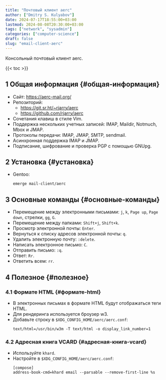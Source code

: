 ```yaml
---
title: "Почтовый клиент aerc"
author: ["Dmitry S. Kulyabov"]
date: 2024-07-17T18:55:00+03:00
lastmod: 2024-08-08T20:30:00+03:00
tags: ["network", "sysadmin"]
categories: ["computer-science"]
draft: false
slug: "email-client-aerc"
---
```


Консольный почтовый клиент aerc.

<!--more-->

{{< toc >}}


## <span class="section-num">1</span> Общая информация {#общая-информация}

-   Сайт: <https://aerc-mail.org/>
-   Репозиторий:
    -   <https://git.sr.ht/~rjarry/aerc>
    -   <https://github.com/rjarry/aerc>
-   Сочетания клавиш в стиле Vim.
-   Поддержка нескольких учетных записей: IMAP, Maildir, Notmuch, Mbox и JMAP.
-   Протоколы передачи: IMAP, JMAP, SMTP, sendmail.
-   Асинхронная поддержка IMAP и JMAP.
-   Подписание, шифрование и проверка PGP с помощью GNUpg.


## <span class="section-num">2</span> Установка {#установка}

-   Gentoo:
    ```shell
    emerge mail-client/aerc
    ```


## <span class="section-num">3</span> Основные команды {#основные-команды}

-   Перемещение между электронными письмами: `j`, `k`, `Page up`, `Page down`, стрелки, `gg`, `G`.
-   Перемещение между папками: `Shift+j`, `Shift+k`.
-   Просмотр электронной почты: `Enter`.
-   Вернуться к списку адресов электронной почты: `q`.
-   Удалить электронную почту: `:delete`.
-   Написать электронное письмо: `C`.
-   Отправить письмо: `:q`.
-   Ответ: `Rr`.
-   Ответить всем: `rr`.


## <span class="section-num">4</span> Полезное {#полезное}


### <span class="section-num">4.1</span> Формате HTML {#формате-html}

-   В электронных письмах в формате HTML будут отображаться теги HTML.
-   Для рендеринга используется броузер w3.
-   Добавьте строку в `$XDG_CONFIG_HOME/aerc/aerc.conf`:
    ```conf-unix
    text/html=/usr/bin/w3m -T text/html -o display_link_number=1
    ```


### <span class="section-num">4.2</span> Адресная книга VCARD {#адресная-книга-vcard}

-   Используйте `khard`.
-   Настройте в `$XDG_CONFIG_HOME/aerc/aerc.conf`:
    ```conf-unix
    [compose]
    address-book-cmd=khard email --parsable --remove-first-line %s
    ```
